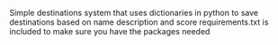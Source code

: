 Simple destinations system that uses dictionaries in python to save destinations based on name description and score
requirements.txt is included to make sure you have the packages needed 
